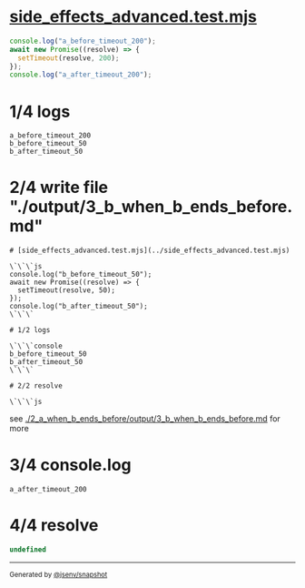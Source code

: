 # [side_effects_advanced.test.mjs](../side_effects_advanced.test.mjs)

```js
console.log("a_before_timeout_200");
await new Promise((resolve) => {
  setTimeout(resolve, 200);
});
console.log("a_after_timeout_200");
```

# 1/4 logs

```console
a_before_timeout_200
b_before_timeout_50
b_after_timeout_50
```

# 2/4 write file "./output/3_b_when_b_ends_before.md"


```
# [side_effects_advanced.test.mjs](../side_effects_advanced.test.mjs)

\`\`\`js
console.log("b_before_timeout_50");
await new Promise((resolve) => {
  setTimeout(resolve, 50);
});
console.log("b_after_timeout_50");
\`\`\`

# 1/2 logs

\`\`\`console
b_before_timeout_50
b_after_timeout_50
\`\`\`

# 2/2 resolve

\`\`\`js
```
see [./2_a_when_b_ends_before/output/3_b_when_b_ends_before.md](./2_a_when_b_ends_before/output/3_b_when_b_ends_before.md) for more

# 3/4 console.log

```console
a_after_timeout_200
```

# 4/4 resolve

```js
undefined
```
---

<sub>
  Generated by <a href="https://github.com/jsenv/core/tree/main/packages/independent/snapshot">@jsenv/snapshot</a>
</sub>